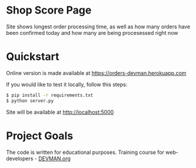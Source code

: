 # Shop Score Page

Site shows longest order processing time, as well as how many orders have been confirmed today and how many are being procesessed right now

# Quickstart

Online version is made available at <https://orders-devman.herokuapp.com>

If you would like to test it locally, follow this steps:
```bash
$ pip install -r requirements.txt
$ python server.py
```
Site will be available at <http://localhost:5000>

# Project Goals

The code is written for educational purposes. Training course for web-developers - [DEVMAN.org](https://devman.org)
